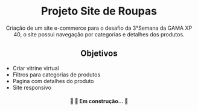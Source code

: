 <h1 align="center">Projeto Site de Roupas</h1>


<p align="center">Criação de um site e-commerce para o desafio da 3°Semana da GAMA XP 40, o site possui navegação por categorias e detalhes dos produtos.</p>


<h2 align="center">Objetivos</h2>
<ul>
<li>Criar vitrine virtual</li>
<li>Filtros para categorias de produtos</li>
<li> Pagina com detalhes do produto</li>
<li> Site responsivo</li>
</ul>


<h4 align="center"> 
	🚧  🚀 Em construção...  🚧
</h4>
